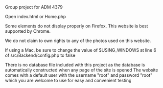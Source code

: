 Group project for ADM 4379

Open index.html or Home.php

Some elements do not display properly on Firefox.
This website is best supported by Chrome. 

We do not claim to own rights to any of the photos used on this website.

If using a Mac, be sure to change the value of $USING_WINDOWS at line 6 of src/Backend/config.php to false

There is no database file included with this project as the database is automatically constructed when any page of the site is opened
The website comes with a default user with the username "root" and password "root" which you are welcome to use for easy and convenient testing